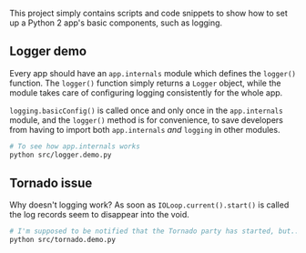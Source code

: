 This project simply contains scripts and code snippets to show how to set up
a Python 2 app's basic components, such as logging.

## Logger demo

Every app should have an `app.internals` module which defines the `logger()`
function. The `logger()` function simply returns a `Logger` object, while the 
module takes care of configuring logging consistently for the whole app.

`logging.basicConfig()` is called once and only once in the `app.internals`
module, and the `logger()` method is for convenience, to save developers
from having to import both `app.internals` _and_ `logging` in other modules.

```bash
# To see how app.internals works
python src/logger.demo.py
```

## Tornado issue

Why doesn't logging work? As soon as `IOLoop.current().start()` is called
the log records seem to disappear into the void.

```bash
# I'm supposed to be notified that the Tornado party has started, but...
python src/tornado.demo.py
```
